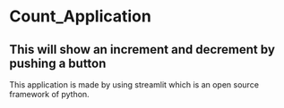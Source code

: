 ﻿# Count_Application
## This will show an increment and decrement by pushing a button ##
 This application is made by using streamlit which is an open source framework of python.
